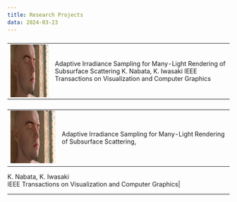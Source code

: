 ```yaml
---
title: Research Projects
data: 2024-03-23
---
```


###
<table>
<tbody><tr>
<td width="20%" height="120">
<img src="./img/tvcg2021.png" align="center" width="160" height="120">
</td>
<td width="80%" height="120">
Adaptive Irradiance Sampling for Many-Light Rendering of Subsurface Scattering
K. Nabata, K. Iwasaki
IEEE Transactions on Visualization and Computer Graphics</td>
</tr>
</tbody>
</table>

###
|||
|---|---|
|<img src="./img/tvcg2021.png" width="160" height="120">| Adaptive Irradiance Sampling for Many-Light Rendering of Subsurface Scattering,
K. Nabata, K. Iwasaki  
IEEE Transactions on Visualization and Computer Graphics|


---

